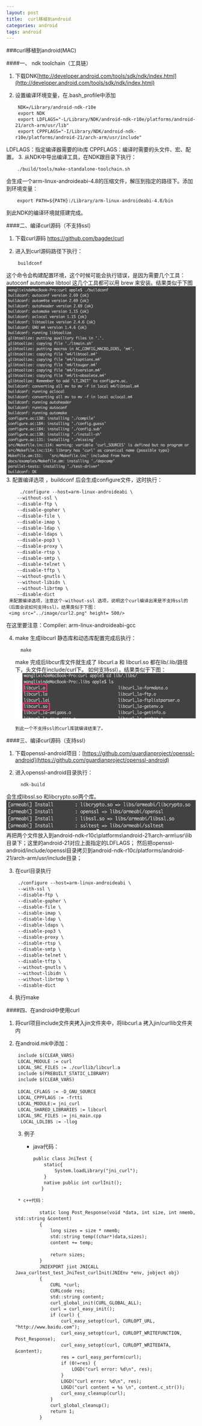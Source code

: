 ```yaml
---
layout: post
title:  curl移植到android
categories: android
tags: android
---
```


###curl移植到android(MAC)

####一、 ndk toolchain（工具链）

1. 下载DNK[http://developer.android.com/tools/sdk/ndk/index.html](http://developer.android.com/tools/sdk/ndk/index.html) 
2. 设置编译环境变量，在.bash_profile中添加

    	NDK=/Library/android-ndk-r10e
    	export NDK
    	export LDFLAGS="-L/Library/NDK/android-ndk-r10e/platforms/android-21/arch-arm/usr/lib"
		export CPPFLAGS="-I/Library/NDK/android-ndk-r10e/platforms/android-21/arch-arm/usr/include"
LDFLAGS：指定编译器需要的lib库  CPPFLAGS：编译时需要的头文件、宏、配置。
3. 从NDK中导出编译工具，在NDK跟目录下执行：

		./build/tools/make-standalone-toolchain.sh
会生成一个arm-linux-androideabi-4.8的压缩文件，解压到指定的路径下。添加到环境变量：
 
		export PATH=${PATH}:/Library/arm-linux-androideabi-4.8/bin
 到此NDK的编译环境就搭建完成。
 
####二、编译curl源码（不支持ssl）

1. 下载curl源码 https://github.com/bagder/curl
2. 进入到curl源码路径下执行：

		buildconf
这个命令会构建配置环境，这个时候可能会执行错误，是因为需要几个工具：autoconf  automake libtool 这几个工具都可以用 brew 来安装。结果类似于下图
<img src="../image/curl1.png"  height= 500/>
3. 配置编译选项 ，buildconf 后会生成configure文件，这时执行：

		 ./configure --host=arm-linux-androideabi \
		--without-ssl \
		--disable-ftp \
		--disable-gopher \
		--disable-file \
		--disable-imap \
		--disable-ldap \
		--disable-ldaps \
		--disable-pop3 \
		--disable-proxy \
		--disable-rtsp \
		--disable-smtp \
		--disable-telnet \
		--disable-tftp \
		--without-gnutls \
		--without-libidn \
		--without-librtmp \
		--disable-dict
     来配置编译选项，注意这个-without-ssl 选项，说明这个curl编译出来是不支持ssl的（后面会说如何支持ssl）。结果类似于下图：
     <img src="../image/curl2.png" height= 500/>
在这里要注意：Compiler:  arm-linux-androideabi-gcc 

4. make 生成libcurl 静态库和动态库配置完成后执行：

		 make
	make 完成后libcur库文件就生成了 libcurl.a 和 libcurl.so 都在lib/.lib/路径下，头文件在include/curl下。
	如何支持ssl）。结果类似于下图：
     <img src="../image/curl3.png" height= 120/>
     
       到此一个不支持ssl的curl库就编译结束了。

####三、编译curl源码（支持ssl）
1. 下载openssl-android项目：[https://github.com/guardianproject/openssl-android](https://github.com/guardianproject/openssl-android)

2. 进入openssl-android目录执行：
         
		 ndk-build
会生成libssl.so 和libcrypto.so两个库。
 <img src="../image/curl4.png" height= 80/>
再把两个文件放入到android-ndk-r10c\platforms\android-21\arch-arm\usr\lib目录下；这里的android-21对应上面指定的LDFLAGS；
          然后把openssl-android/include/openssl目录拷贝到android-ndk-r10c/platforms/android-21/arch-arm/usr/include目录；

3. 在curl目录执行

		./configure --host=arm-linux-androideabi \
		--with-ssl \
		--disable-ftp \
		--disable-gopher \
		--disable-file \
		--disable-imap \
		--disable-ldap \
		--disable-ldaps \
		--disable-pop3 \
		--disable-proxy \
		--disable-rtsp \
		--disable-smtp \
		--disable-telnet \
		--disable-tftp \
		--without-gnutls \
		--without-libidn \
		--without-librtmp \
		--disable-dict
4. 执行make

####四、在android中使用curl
1. 将curl项目include文件夹拷入jin文件夹中，将libcurl.a 拷入jin/curllib文件夹内
2. 在android.mk中添加：

		include $(CLEAR_VARS)
		LOCAL_MODULE := curl
		LOCAL_SRC_FILES := ./curllib/libcurl.a
		include $(PREBUILT_STATIC_LIBRARY)
		include $(CLEAR_VARS)

		LOCAL_CFLAGS := -D_GNU_SOURCE
		LOCAL_CPPFLAGS := -frtti
		LOCAL_MODULE:= jni_curl
		LOCAL_SHARED_LIBRARIES := libcurl
		LOCAL_SRC_FILES := jni_main.cpp
		 LOCAL_LDLIBS := -llog
     3.  例子
          * java代码：
          
				public class JniTest {
					static{
			       		System.loadLibrary("jni_curl");
			       	}
			       	native public int curlInit();
			       }

		* c++代码：
          
				static long Post_Response(void *data, int size, int nmemb, std::string &content)
				{
				    long sizes = size * nmemb;
				    std::string temp((char*)data,sizes);
				    content += temp;

				    return sizes;
				}
				JNIEXPORT jint JNICALL Java_curltest_test_JniTest_curlInit(JNIEnv *env, jobject obj)
				{
				    CURL *curl;
				    CURLcode res;
				    std::string content;
				    curl_global_init(CURL_GLOBAL_ALL);
				    curl = curl_easy_init();
				    if (curl) {
				 		curl_easy_setopt(curl, CURLOPT_URL, "http://www.baidu.com");
				     	curl_easy_setopt(curl, CURLOPT_WRITEFUNCTION, Post_Response);
				    	curl_easy_setopt(curl, CURLOPT_WRITEDATA, &content);
				     	res = curl_easy_perform(curl);
				     	if (0!=res) {
				      		LOGD("curl error: %d\n", res);
				     	}
				     	LOGD("curl error: %d\n", res);
				     	LOGD("curl content = %s \n", content.c_str());
				     	curl_easy_cleanup(curl);
				    }
				    curl_global_cleanup();
				    return 1;
				}


